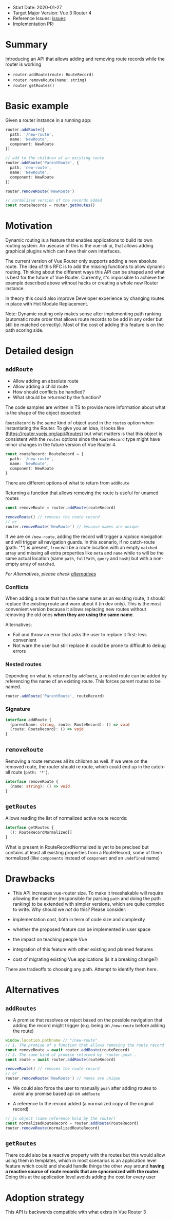 - Start Date: 2020-01-27
- Target Major Version: Vue 3 Router 4
- Reference Issues: [issues](https://github.com/vuejs/vue-router/issues?q=is%3Aopen+is%3Aissue+label%3A%22group%5Bdynamic+routing%5D%22)
- Implementation PR:

# Summary

Introducing an API that allows adding and removing route records while the router is working

- `router.addRoute(route: RouteRecord)`
- `router.removeRoute(name: string)`
- `router.getRoutes()`

# Basic example

Given a router instance in a running app:

```ts
router.addRoute({
  path: '/new-route',
  name: 'NewRoute',
  component: NewRoute
})

// add to the children of an existing route
router.addRoute('ParentRoute', {
  path: 'new-route',
  name: 'NewRoute',
  component: NewRoute
})

router.removeRoute('NewRoute')

// normalized version of the records added
const routeRecords = router.getRoutes()
```

# Motivation

Dynamic routing is a feature that enables applications to build its own routing system. An usecase of this is the vue-cli ui, that allows adding graphical plugins which can have their own interfaces.

The current version of Vue Router only supports adding a new absolute route. The idea of this RFC is to add the missing functions to allow dynamic routing. Thinking about the different ways this API can be shaped and what is best for the future of Vue Router. Currently, it's impossible to achieve the example described above without hacks or creating a whole new Router instance.

In theory this could also improve Developer experience by changing routes in place with Hot Module Replacement.

Note: Dynamic routing only makes sense after implementing path ranking (automatic route order that allows route records to be add in any order but still be matched correctly). Most of the cost of adding this feature is on the path scoring side.

# Detailed design

## `addRoute`

- Allow adding an absolute route
- Allow adding a child route
- How should conflicts be handled?
- What should be returned by the function?

The code samples are written in TS to provide more information about what is the shape of the object expected:

`RouteRecord` is the same kind of object used in the `routes` option when instantiating the Router. To give you an idea, it looks like (https://router.vuejs.org/api/#routes) but what matters is that this object is consistent with the `routes` options since the `RouteRecord` type might have minor changes in the future version of Vue Router 4.

```ts
const routeRecord: RouteRecord = {
  path: '/new-route',
  name: 'NewRoute',
  component: NewRoute
}
```

There are different options of what to return from `addRoute`

Returning a function that allows removing the route is useful for unamed routes

```ts
const removeRoute = router.addRoute(routeRecord)

removeRoute() // removes the route record
// or
router.removeRoute('NewRoute') // because names are unique
```

If we are on `/new-route`, adding the record will trigger a _replace_ navigation and will trigger all navigation guards. In this scenario, if no catch-route (path: '\*') is present, `from` will be a route location with an empty `matched` array and missing all extra properties like `meta` and `name` while `to` will be the same actual location (same `path`, `fullPath`, `query` and `hash`) but with a non-empty array of `matched`.

_For Alternatives, please check [alternatives](#alternatives)_

### Conflicts

When adding a route that has the same name as an existing route, it should replace the existing route and warn about it (in dev only). This is the most convenient version because it allows replacing new routes without removing the old ones **when they are using the same name**.

Alternatives:

- Fail and throw an error that asks the user to replace it first: less convenient
- Not warn the user but still replace it: could be prone to difficult to debug errors

### Nested routes

Depending on what is returned by `addRoute`, a nested route can be added by referencing the name of an existing route. This forces parent routes to be named.

```ts
router.addRoute('ParentRoute', routeRecord)
```

### Signature

```ts
interface addRoute {
  (parentName: string, route: RouteRecord): () => void
  (route: RouteRecord): () => void
}
```

## `removeRoute`

Removing a route removes all its children as well. If we were on the removed route, the router should re route, which could end up in the catch-all route (`path: '*'`).

```ts
interface removeRoute {
  (name: string): () => void
}
```

## `getRoutes`

Allows reading the list of normalized active route records:

```ts
interface getRoutes {
  (): RouteRecordNormalized[]
}
```

What is present in RouteRecordNormalized is yet to be precised but contains at least all existing properties from a RouteRecord, some of them normalized (like `components` instead of `component` and an `undefined` name)

# Drawbacks

- This API increases vue-router size. To make it treeshakable will require allowing the matcher (responsible for parsing `path` and doing the path ranking) to be extended with simpler versions, which are quite complex to write.
  Why should we _not_ do this? Please consider:

- implementation cost, both in term of code size and complexity
- whether the proposed feature can be implemented in user space
- the impact on teaching people Vue
- integration of this feature with other existing and planned features
- cost of migrating existing Vue applications (is it a breaking change?)

There are tradeoffs to choosing any path. Attempt to identify them here.

# Alternatives

## `addRoutes`

- A promise that resolves or reject based on the possible navigation that adding the record might trigger (e.g. being on `/new-route` before adding the route)

```ts
window.location.pathname // "/new-route"
// 1. The promise of a function that allows removing the route record
const removeRoute = await router.addRoute(routeRecord)
// 2. The same kind of promise returned by `router.push`.
const route = await router.addRoute(routeRecord)

removeRoute() // removes the route record
// or
router.removeRoute('NewRoute') // names are unique
```

- We could also force the user to manually `push` after adding routes to avoid any promise based api on `addRoute`

- A reference to the record added (a normalized copy of the original record)

```ts
// js object (same reference hold by the router)
const normalizedRouteRecord = router.addRoute(routeRecord)
router.removeRoute(normalizedRouteRecord)
```

## `getRoutes`

There could also be a reactive property with the routes but this would allow using them in templates, which in most scenarios is an application level feature which could and should handle things the other way around **having a reactive source of route records that are syncronized with the router**. Doing this at the application level avoids adding the cost for every user

# Adoption strategy

This API is backwards compatible with what exists in Vue Router 3
